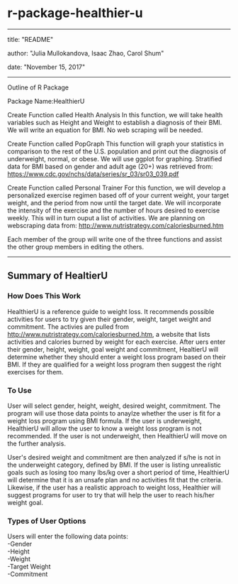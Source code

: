 # r-package-healthier-u

---
title: "README"

author: "Julia Mullokandova, Isaac Zhao, Carol Shum"

date: "November 15, 2017"

---
Outline of R Package

Package Name:HealthierU

Create Function called Health Analysis
In this function, we will take health variables such as Height and Weight to  establish a diagnosis of their BMI. We will write an equation for BMI. No web scraping will be needed.

Create Function called PopGraph
This function will graph your statistics in comparison to the rest of the U.S. population and print out the diagnosis of underweight, normal, or obese. We will use ggplot for graphing. Stratified data for BMI based on gender and adult age (20+) was retrieved from:
https://www.cdc.gov/nchs/data/series/sr_03/sr03_039.pdf

Create Function called Personal Trainer
For this function, we will develop a personalized exercise regimen based off of your current weight, your target weight, and the period from now until the target date. We will incorporate the intensity of the exercise and the number of hours desired to exercise weekly. This will in turn ouput a list of activities. 
We are planning on webscraping data from: http://www.nutristrategy.com/caloriesburned.htm

Each member of the group will write one of the three functions and assist the other group members in editing the others.

---
## Summary of HealtierU
### How Does This Work
HealthierU is a reference guide to weight loss. It recommends possible activities for users to try given their gender, weight, target weight and commitment. The activies are pulled from http://www.nutristrategy.com/caloriesburned.htm, a website that lists activities and calories burned by weight for each exercise. After uers enter their gender, height, weight, goal weight and commitment, HealtierU will determine whether they should enter a weight loss program based on their BMI. If they are qualified for a weight loss program then suggest the right exercises for them. 

### To Use
User will select gender, height, weight, desired weight, commitment. The program will use those data points to anaylze whether the user is fit for a weight loss program using BMI formula. If the user is underweight, HealthierU will allow the user to know a weight loss program is not recommended. If the user is not underweight, then HealthierU will move on the further analysis. 

User's desired weight and commitment are then analyzed if s/he is not in the underweight category, defined by BMI. If the user is listing unrealistic goals such as losing too many lbs/kg over a short period of time, HealthierU will determine that it is an unsafe plan and no activities fit that the criteria. Likewise, if the user has a realistic approach to weight loss, Healthier will suggest programs for user to try that will help the user to reach his/her weight goal. 

### Types of User Options
Users will enter the following data points: <br />
  -Gender <br />
  -Height <br />
  -Weight <br />
  -Target Weight <br />
  -Commitment 

